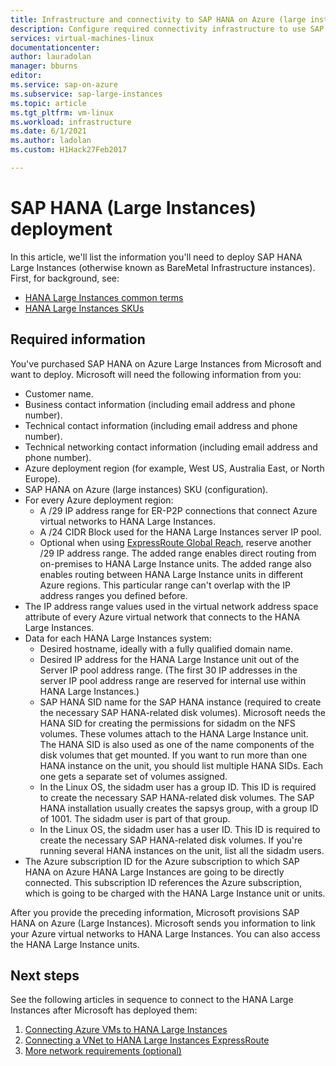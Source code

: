 ```yaml
---
title: Infrastructure and connectivity to SAP HANA on Azure (large instances) | Microsoft Docs
description: Configure required connectivity infrastructure to use SAP HANA on Azure (large instances).
services: virtual-machines-linux
documentationcenter: 
author: lauradolan
manager: bburns
editor:
ms.service: sap-on-azure
ms.subservice: sap-large-instances
ms.topic: article
ms.tgt_pltfrm: vm-linux
ms.workload: infrastructure
ms.date: 6/1/2021
ms.author: ladolan
ms.custom: H1Hack27Feb2017

---
```


# SAP HANA (Large Instances) deployment 

In this article, we'll list the information you'll need to deploy SAP HANA Large Instances (otherwise known as BareMetal Infrastructure instances). First, for background, see:
- [HANA Large Instances common terms](hana-know-terms.md)
-  [HANA Large Instances SKUs](hana-available-skus.md)

## Required information

You've purchased SAP HANA on Azure Large Instances from Microsoft and want to deploy. Microsoft will need the following information from you:

- Customer name.
- Business contact information (including email address and phone number).
- Technical contact information (including email address and phone number).
- Technical networking contact information (including email address and phone number).
- Azure deployment region (for example, West US, Australia East, or North Europe).
- SAP HANA on Azure (large instances) SKU (configuration).
- For every Azure deployment region:
	- A /29 IP address range for ER-P2P connections that connect Azure virtual networks to HANA Large Instances.
	- A /24 CIDR Block used for the HANA Large Instances server IP pool.
	- Optional when using [ExpressRoute Global Reach](../../expressroute/expressroute-global-reach.md), reserve another /29 IP address range. The added range enables direct routing from on-premises to HANA Large Instance units. The added range also enables routing between HANA Large Instance units in different Azure regions. This particular range can't overlap with the IP address ranges you defined before.
- The IP address range values used in the virtual network address space attribute of every Azure virtual network that connects to the HANA Large Instances.
- Data for each HANA Large Instances system:
  - Desired hostname, ideally with a fully qualified domain name.
  - Desired IP address for the HANA Large Instance unit out of the Server IP pool address range. (The first 30 IP addresses in the server IP pool address range are reserved for internal use within HANA Large Instances.)
  - SAP HANA SID name for the SAP HANA instance (required to create the necessary SAP HANA-related disk volumes). Microsoft needs the HANA SID for creating the permissions for sidadm on the NFS volumes. These volumes attach to the HANA Large Instance unit. The HANA SID is also used as one of the name components of the disk volumes that get mounted. If you want to run more than one HANA instance on the unit, you should list multiple HANA SIDs. Each one gets a separate set of volumes assigned.
  - In the Linux OS, the sidadm user has a group ID. This ID is required to create the necessary SAP HANA-related disk volumes. The SAP HANA installation usually creates the sapsys group, with a group ID of 1001. The sidadm user is part of that group.
  - In the Linux OS, the sidadm user has a user ID. This ID is required to create the necessary SAP HANA-related disk volumes. If you're running several HANA instances on the unit, list all the sidadm users. 
- The Azure subscription ID for the Azure subscription to which SAP HANA on Azure HANA Large Instances are going to be directly connected. This subscription ID references the Azure subscription, which is going to be charged with the HANA Large Instance unit or units.

After you provide the preceding information, Microsoft provisions SAP HANA on Azure (Large Instances). Microsoft sends you information to link your Azure virtual networks to HANA Large Instances. You can also access the HANA Large Instance units.

## Next steps

See the following articles in sequence to connect to the HANA Large Instances after Microsoft has deployed them:

1. [Connecting Azure VMs to HANA Large Instances](hana-connect-azure-vm-large-instances.md)
2. [Connecting a VNet to HANA Large Instances ExpressRoute](hana-connect-vnet-express-route.md)
3. [More network requirements (optional)](hana-additional-network-requirements.md)
